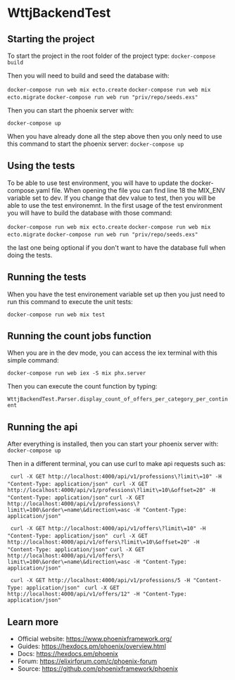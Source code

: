 # WttjBackendTest

## Starting the project

To start the project in the root folder of the project type:
```docker-compose build```

Then you will need to build and seed the database with:

```docker-compose run web mix ecto.create```
```docker-compose run web mix ecto.migrate```
```docker-compose run web run "priv/repo/seeds.exs"```

Then you can start the phoenix server with:

```docker-compose up```

When you have already done all the step above then you only need to use this command to start the phoenix server:
```docker-compose up```

## Using the tests

To be able to use test environment, you will have to update the docker-compose.yaml file. When opening the file you can find line 18 the MIX_ENV variable set to dev. If you change that dev value to test, then you will be able to use the test environemnt. In the first usage of the test environment you will have to build the database with those command:

```docker-compose run web mix ecto.create```
```docker-compose run web mix ecto.migrate```
```docker-compose run web run "priv/repo/seeds.exs"```

the last one being optional if you don't want to have the database full when doing the tests.

## Running the tests

When you have the test environement variable set up then you just need to run this command to execute the unit tests:

```docker-compose run web mix test```

## Running the count jobs function

When you are in the dev mode, you can access the iex terminal with this simple command:

```docker-compose run web iex -S mix phx.server```

Then you can execute the count function by typing:

```WttjBackendTest.Parser.display_count_of_offers_per_category_per_continent```

## Running the api

After everything is installed, then you can start your phoenix server with:
```docker-compose up```

Then in a different terminal, you can use curl to make api requests such as:

``` curl -X GET http://localhost:4000/api/v1/professions\?limit\=10" -H "Content-Type: application/json"```
``` curl -X GET http://localhost:4000/api/v1/professions\?limit\=10\&offset=20" -H "Content-Type: application/json"```
``` curl -X GET http://localhost:4000/api/v1/professions\?limit\=100\&order\=name\&direction\=asc -H "Content-Type: application/json" ```

``` curl -X GET http://localhost:4000/api/v1/offers\?limit\=10" -H "Content-Type: application/json"```
``` curl -X GET http://localhost:4000/api/v1/offers\?limit\=10\&offset=20" -H "Content-Type: application/json"```
``` curl -X GET http://localhost:4000/api/v1/offers\?limit\=100\&order\=name\&direction\=asc -H "Content-Type: application/json" ```

``` curl -X GET http://localhost:4000/api/v1/professions/5 -H "Content-Type: application/json"```
``` curl -X GET http://localhost:4000/api/v1/offers/12" -H "Content-Type: application/json"```

## Learn more

  * Official website: https://www.phoenixframework.org/
  * Guides: https://hexdocs.pm/phoenix/overview.html
  * Docs: https://hexdocs.pm/phoenix
  * Forum: https://elixirforum.com/c/phoenix-forum
  * Source: https://github.com/phoenixframework/phoenix
